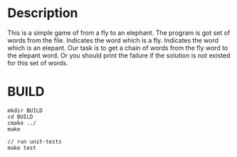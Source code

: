 # Description

This is a simple game of from a fly to an elephant. The program is got set of words from the file. Indicates the word which is a fly. Indicates the word which is an elepant. Our task is to get a chain of words from the fly word to the elepant word. Or you should print the failure if the solution is not existed for this set of words.

# BUILD

```
mkdir BUILD
cd BUILD
cmake ../
make

// run unit-tests
make test

```
